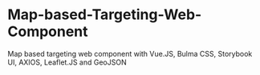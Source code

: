 # Map-based-Targeting-Web-Component
Map based targeting web component with Vue.JS, Bulma CSS, Storybook UI, AXIOS, Leaflet.JS and GeoJSON
